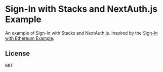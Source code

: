 # Sign-In with Stacks and NextAuth.js Example

An example of Sign-In with Stacks and NextAuth.js. Inspired by the [Sign-In with Ethereum Example](https://github.com/spruceid/siwe-next-auth-example).

## License

MIT
